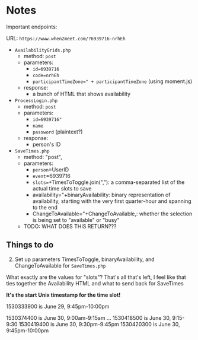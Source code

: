 # Notes

Important endpoints:

URL: `https://www.when2meet.com/?6939716-nrhEh`

- `AvailabilityGrids.php`
    - method: `post`
    - parameters:
        - `id=6939716`
        - `code=nrhEh`
        - `participantTimeZone=" + participantTimeZone` (using moment.js)
    - response:
        - a bunch of HTML that shows availability
- `ProcessLogin.php`
    - method: `post`
    - parameters:
        - `id=6939716"`
        - `name`
        - `password` (plaintext?)
    - response:
        - person's ID
- `SaveTimes.php`
    - method: "post",
    - parameters:
        - `person`=UserID
        - `event`=6939716
        - `slots=`+TimesToToggle.join(","): a comma-separated list of the actual time slots to save
        - availability="+binaryAvailability: binary representation of availability, starting with the very first quarter-hour and spanning to the end
        - ChangeToAvailable="+ChangeToAvailable,: whether the selection is being set to "available" or "busy"
    - TODO: WHAT DOES THIS RETURN???

## Things to do

2. Set up parameters TimesToToggle, binaryAvailability, and ChangeToAvailable for `SaveTimes.php`

What exactly are the values for "slots"? That's all that's left, I feel like that ties together the Availability HTML and what to send back for SaveTimes

**It's the start Unix timestamp for the time slot!**

1530333900 is June 29, 9:45pm-10:00pm

1530374400 is June 30, 9:00am-9:15am
...
1530418500 is June 30, 9:15-9:30
1530419400 is June 30, 9:30pm-9:45pm
1530420300 is June 30, 9:45pm-10:00pm
